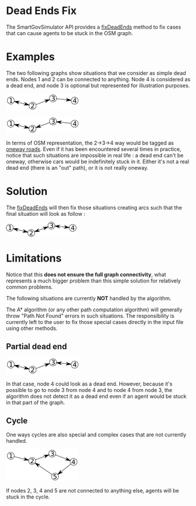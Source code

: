 # Dead Ends Fix

The SmartGovSimulator API provides a
[fixDeadEnds](https://smartgov-liris.github.io/SmartGovSimulator/org/liris/smartgov/simulator/urban/osm/utils/OsmArcsBuilder.html#fixDeadEnds-org.liris.smartgov.simulator.urban.osm.environment.OsmContext-org.liris.smartgov.simulator.urban.osm.environment.graph.factory.OsmArcFactory-)
method to fix cases that can cause agents to be stuck in the OSM graph.

# Examples

The two following graphs show situations that we consider as simple dead ends.
Nodes 1 and 2 can be connected to anything. Node 4 is considered as a dead end,
and node 3 is optional but represented for illustration purposes.

![Dead End 1](dead_end1.png)

![Dead End 2](dead_end2.png)

In terms of OSM representation, the 2->3->4 way would be tagged as [oneway
roads](https://wiki.openstreetmap.org/wiki/Key:oneway). Even if it has been
encountered several times in practice, notice that such situations are
impossible in real life : a dead end can't be oneway, otherwise cars would be
indefinitely stuck in it. Either it's not a real dead end (there is an "out"
path), or it is not really oneway.

# Solution

The 
[fixDeadEnds](https://smartgov-liris.github.io/SmartGovSimulator/org/liris/smartgov/simulator/urban/osm/utils/OsmArcsBuilder.html#fixDeadEnds-org.liris.smartgov.simulator.urban.osm.environment.OsmContext-org.liris.smartgov.simulator.urban.osm.environment.graph.factory.OsmArcFactory-)
will then fix those situations creating arcs such that the final situation will
look as follow :

![Fixed Dead End](dead_end_fixed.png)

# Limitations

Notice that this **does not ensure the full graph connectivity**, what
represents a much bigger problem than this simple solution for relatively
common problems.

The following situations are currently **NOT** handled by the algorithm.

The A* algorithm (or any other path computation algorithm) will generally throw
"Path Not Found" errors in such situations. The responsibility is currently
left to the user to fix those special cases directly in the input file using
other methods.

## Partial dead end

![Partial Dead End](bad_dead_end.png)

In that case, node 4 could look as a dead end. However, because it's possible
to go to node 3 from node 4 and to node 4 from node 3, the algorithm does not
detect it as a dead end even if an agent would be stuck in that part of the
graph.

## Cycle

One ways cycles are also special and complex cases that are not currently
handled.

![Cycle](cycle.png)

If nodes 2, 3, 4 and 5 are not connected to anything else, agents will be stuck
in the cycle.
